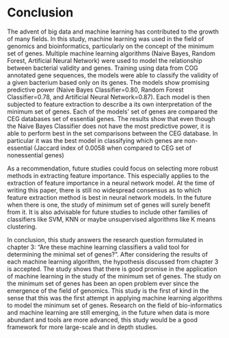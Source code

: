 # Conclusion
The advent of big data and machine learning has contributed to the growth of many fields. In this study, machine learning was used in the field of genomics and bioinformatics, particularly on the concept of the minimum set of genes. Multiple machine learning algorithms (Naive Bayes, Random Forest, Artificial Neural Network) were used to model the relationship between bacterial validity and genes. Training using data from COG annotated gene sequences, the models were able to classify the validity of a given bacterium based only on its genes. The models show promising predictive power (Naive Bayes Classifier=0.80, Random Forest Classifier=0.78, and Artificial Neural Network=0.87). Each model is then subjected to feature extraction to describe a its own interpretation of the minimum set of genes. Each of the models' set of genes are compared the CEG databases set of essential genes. The results show that even though the Naive Bayes Classifier does not have the most predictive power, it is able to perform best in the set comparisons between the CEG database. In particular it was the best model in classifying which genes are non-essential (Jaccard index of 0.0058 when compared to CEG set of nonessential genes)

As a recommendation, future studies could focus on selecting more robust methods in extracting feature importance. This especially applies to the extraction of feature importance in a neural network model. At the time of writing this paper, there is still no widespread consensus as to which feature extraction method is best in neural network models.
In the future when there is one, the study of minimum set of genes will surely benefit from it.
It is also advisable for future studies to include other families of classifiers like SVM, KNN or maybe unsupervised algorithms like K means clustering.

In conclusion, this study answers the research question formulated in chapter 3: “Are these machine learning classifiers a valid tool for determining the minimal set of genes?”. After considering the results of each machine learning algorithm, the hypothesis discussed from chapter 3 is accepted. The study shows that there is good promise in the application of machine learning in the study of the minimum set of genes. The study on the minimum set of genes has been an open problem ever since the emergence of the field of genomics. This study is the first of kind in the sense that this was the first attempt in applying machine learning algorithms to model the minimum set of genes. Research on the field of bio-informatics and machine learning are still emerging, in the future when data is more abundant and tools are more advanced, this study would be a good framework for more large-scale and in depth studies.
